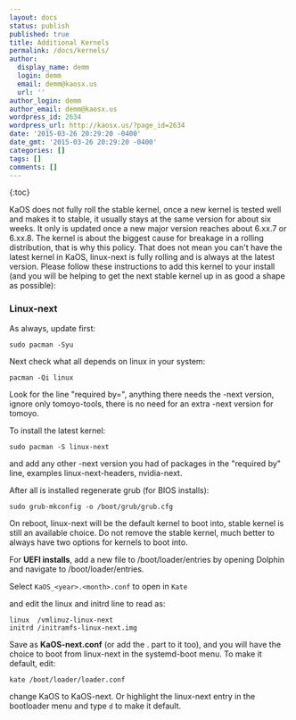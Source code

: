 ```yaml
---
layout: docs
status: publish
published: true
title: Additional Kernels
permalink: /docs/kernels/
author:
  display_name: demm
  login: demm
  email: demm@kaosx.us
  url: ''
author_login: demm
author_email: demm@kaosx.us
wordpress_id: 2634
wordpress_url: http://kaosx.us/?page_id=2634
date: '2015-03-26 20:29:20 -0400'
date_gmt: '2015-03-26 20:29:20 -0400'
categories: []
tags: []
comments: []
---
```

{:toc}

KaOS does not fully roll the stable kernel, once a new kernel is tested well and makes it to stable, it usually stays at the same version for about six weeks. It only is updated once a new major version reaches about 6.xx.7 or 6.xx.8. The kernel is about the biggest cause for breakage in a rolling distribution, that is why this policy. That does not mean you can't have the latest kernel in KaOS, linux-next is fully rolling and is always at the latest version. Please follow these instructions to add this kernel to your install (and you will be helping to get the next stable kernel up in as good a shape as possible):

### Linux-next

As always, update first:

```
sudo pacman -Syu
```

Next check what all depends on linux in your system:

```
pacman -Qi linux
```

Look for the line "required by=", anything there needs the -next version, ignore only tomoyo-tools, there is no need for an extra -next version for tomoyo.

To install the latest kernel:

```
sudo pacman -S linux-next
```

and add any other -next version you had of packages in the "required by" line, examples linux-next-headers, nvidia-next.

After all is installed regenerate grub (for BIOS installs):

```
sudo grub-mkconfig -o /boot/grub/grub.cfg
```

On reboot, linux-next will be the default kernel to boot into, stable kernel is still an available choice. Do not remove the stable kernel, much better to always have two options for kernels to boot into.

For **UEFI installs**, add a new file to /boot/loader/entries by opening Dolphin and navigate to /boot/loader/entries.

Select `KaOS_<year>.<month>.conf` to open in `Kate`

and edit the linux and initrd line to read as:

```
linux  /vmlinuz-linux-next
initrd /initramfs-linux-next.img
```

Save as **KaOS-next.conf** (or add the <year>.<month> part to it too), and you will have the choice to boot from linux-next in the systemd-boot menu. To make it default, edit:

```
kate /boot/loader/loader.conf
```

change KaOS to KaOS-next.  Or highlight the linux-next entry in the bootloader menu and type `d` to make it default.
